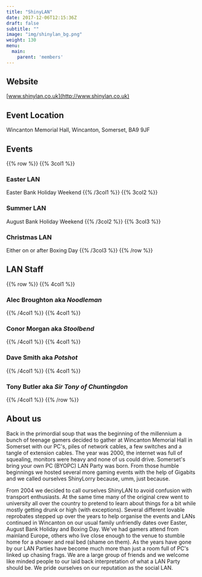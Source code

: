 ```yaml
---
title: "ShinyLAN"
date: 2017-12-06T12:15:36Z
draft: false
subtitle: ""
image: "img/shinylan_bg.png"
weight: 130
menu:
  main:
    parent: 'members'
---
```

## Website
[www.shinylan.co.uk](http://www.shinylan.co.uk)
## Event Location
Wincanton Memorial Hall, Wincanton, Somerset, BA9 9JF
## Events
{{% row %}}
{{% 3col1 %}}
### Easter LAN
Easter Bank Holiday Weekend
{{% /3col1 %}}
{{% 3col2 %}}
### Summer LAN
August Bank Holiday Weekend
{{% /3col2 %}}
{{% 3col3 %}}
### Christmas LAN
Either on or after Boxing Day
{{% /3col3 %}}
{{% /row %}}

## LAN Staff
{{% row %}}
{{% 4col1 %}}
### Alec Broughton aka *Noodleman*
{{% /4col1 %}}
{{% 4col1 %}}
### Conor Morgan aka *Stoolbend*
{{% /4col1 %}}
{{% 4col1 %}}
### Dave Smith aka *Potshot*
{{% /4col1 %}}
{{% 4col1 %}}
### Tony Butler aka *Sir Tony of Chuntingdon*
{{% /4col1 %}}
{{% /row %}}

## About us
Back in the primordial soup that was the beginning of the millennium a bunch of teenage gamers decided to gather at Wincanton Memorial Hall in Somerset with our PC's, piles of network cables, a few switches and a tangle of extension cables. The year was 2000, the internet was full of squealing, monitors were heavy and none of us could drive. Somerset's bring your own PC (BYOPC) LAN Party was born. From those humble beginnings we hosted several more gaming events with the help of Gigabits and we called ourselves ShinyLorry because, umm, just because. 

From 2004 we decided to call ourselves ShinyLAN to avoid confusion with transport enthusiasts. At the same time many of the original crew went to university all over the country to pretend to learn about things for a bit while mostly getting drunk or high (with exceptions). Several different lovable reprobates stepped up over the years to help organise the events and LANs continued in Wincanton on our usual family unfriendly dates over Easter, August Bank Holiday and Boxing Day. We've had gamers attend from mainland Europe, others who live close enough to the venue to stumble home for a shower and real bed (shame on them). As the years have gone by our LAN Parties have become much more than just a room full of PC's linked up chasing frags. We are a large group of friends and we welcome like minded people to our laid back interpretation of what a LAN Party should be. We pride ourselves on our reputation as the social LAN.
 
